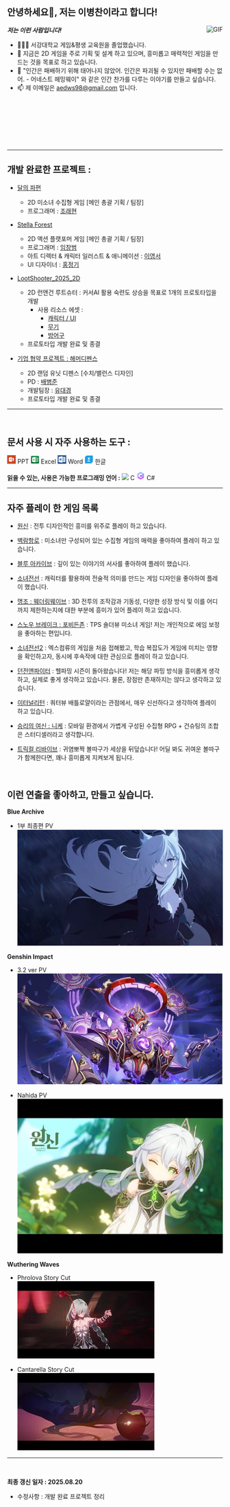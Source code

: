 <h2 title="hehehe"> 안녕하세요👋, 저는 이병찬이라고 합니다!</h2>
 
  <img align="right" alt="GIF" src="https://media.giphy.com/media/LmNwrBhejkK9EFP504/giphy.gif" />


***저는 이런 사람입니다!***

- 👨🏽‍💻 서강대학교 게임&평생 교육원을 졸업했습니다.
- 🌱 지금은 2D 게임을 주로 기획 및 설계 하고 있으며, 흥미롭고 매력적인 게임을 만드는 것을 목표로 하고 있습니다.
- 💬 "인간은 패배하기 위해 태어나지 않았어. 인간은 파괴될 수 있지만 패배할 수는 없어. - 어네스트 헤밍웨이" 와 같은 인간 찬가를 다루는 이야기를 만들고 싶습니다.
- 📫 제 이메일은 [aedws98@gmail.com](mailto:aedws98@gmail.com) 입니다.
<br>
<br>
<br>
<br>
<br>
<br>

-----

## **개발 완료한 프로젝트 :**

- [달의 파편](https://drive.google.com/file/d/1_F57CeFbwKo_CsG3QpBL20tzLBatSu4G/view?usp=sharing)
  - 2D 미소녀 수집형 게임 [메인 총괄 기획 / 팀장]
  - 프로그래머 : [조래현](https://github.com/project-narh) <br>

- [Stella Forest](https://drive.google.com/file/d/17hvFrx4CyN_hIBPPRNo11NH3e97FaOR9/view?usp=drive_link)
  - 2D 액션 플랫포머 게임 [메인 총괄 기획 / 팀장]
  - 프로그래머 : [임창범](https://github.com/ckdqja581592)  
  - 아트 디렉터 & 캐릭터 일러스트 & 애니메이션 : [이영서](https://x.com/Takashi__0710?t=0UlmOuHtDp466KzLUVoijA&s=09)
  - UI 디자이너 : [홍정기](https://www.pixiv.net/users/22775264) <br>

- [LootShooter_2025_2D](https://github.com/aedws/LootShooter_2025_2D)
  - 2D 런앤건 루트슈터 : 커서AI 활용 숙련도 상승을 목표로 1개의 프로토타입을 개발
    - 사용 리소스 에셋 :
      - [캐릭터 / UI](https://assetstore.unity.com/packages/2d/undead-survivor-assets-pack-238068)
      - [무기](https://assetstore.unity.com/packages/2d/2d-kit-firearms-weapon-237593)
      - [방어구](https://assetstore.unity.com/packages/2d/gui/icons/110-free-armor-and-jewelry-icons-243902)
  - 프로토타입 개발 완료 및 종결

- [기업 협약 프로젝트 : 해머디펜스]()
  - 2D 랜덤 유닛 디펜스 [수치/밸런스 디자인]
  - PD : [배병준](jaemgoda@gmail.com)
  - 개발팀장 : [유대경](https://github.com/kere0)
  - 프로토타입 개발 완료 및 종결

-----
<br>

## **문서 사용 시 자주 사용하는 도구 :** 

<img src="icon/PowerPoint.png" width="20"> PPT <img src="icon/excel.png" width="20"> Excel
<img src="icon/Word.png" width="20"> Word
<img src="icon/hanword.png" width="20"> 한글

**읽을 수 있는, 사용은 가능한 프로그래밍 언어 :**   <img src="https://img.icons8.com/nolan/96/c.png" width="20"> C
 <img src="icon/csharp.png" width="20"> C# <br>


-----
## **자주 플레이 한 게임 목록** 

  - [원신](https://genshin.hoyoverse.com/ko/home) :
  전투 디자인적인 흥미를 위주로 플레이 하고 있습니다.

  - [벽람항로](https://azurlane.xdg.com/) : 미소녀만 구성되어 있는 수집형 게임의 매력을 좋아하여 플레이 하고 있습니다.

  - [블루 아카이브](https://www.nexongames.co.kr/game/blue_archive.php) : 깊이 있는 이야기의 서사를 좋아하여 플레이 했습니다.

  - [소녀전선](https://www.girlsfrontline.co.kr/) : 캐릭터를 활용하여 전술적 의미를 만드는 게임 디자인을 좋아하여 플레이 했습니다.

  - [명조 : 웨더링웨이브](https://wutheringwaves.kurogames-ads.com/download/?lang=kr&page_id=U0xDwv6dod&&utm_source=pc_googleadwords_int&utm_campaign=search&campaignid=22654876749&adgroupid=183832602154&keyword=%EB%AA%85%EC%A1%B0&device=c&ad_id=757529604959&channel=g&gad_source=1&gad_campaignid=22654876749) : 3D 전투의 조작감과 기동성, 다양한 성장 방식 및 이를 어디까지 제한하는지에 대한 부분에 흥미가 있어 플레이 하고 있습니다.

  - [스노우 브레이크 : 포비든존](https://snowbreak.amazingseasun.com/#/kor?id=1) : TPS 숄더뷰 미소녀 게임! 저는 개인적으로 에임 보정을 좋아하는 편입니다.

  - [소녀전선2](https://gf2.haoplay.com/kr/pcweb/?fuid=ggkrsearch&gad_source=1&gad_campaignid=21822428789) : 엑스컴류의 게임을 처음 접해봤고, 학습 복잡도가 게임에 미치는 영향을 확인하고자, 동시에 후속작에 대한 관심으로 플레이 하고 있습니다.

  - [던전앤파이터](https://df.nexon.com/) : 헬파밍 시즌이 돌아왔습니다! 저는 해당 파밍 방식을 흥미롭게 생각하고, 실제로 좋게 생각하고 있습니다. 물론, 장점만 존재하지는 않다고 생각하고 있습니다.

  - [이터널리턴](https://playeternalreturn.com/main?hl=ko-KR) : 쿼터뷰 배틀로얄이라는 관점에서, 매우 신선하다고 생각하여 플레이 하고 있습니다.

  - [승리의 여신 : 니케](https://nikke-kr.com/) : 모바일 환경에서 가볍게 구성된 수집형 RPG + 건슈팅의 조합은 스터디셀러라고 생각합니다.

  - [트릭컬 리바이브](https://www.trickcal.com/) : 귀염뽀짝 볼따구가 세상을 뒤덮습니다! 어딜 봐도 귀여운 볼따구가 함께한다면, 꽤나 흥미롭게 지켜보게 됩니다.

<br>

## **이런 연출을 좋아하고, 만들고 싶습니다.**

**Blue Archive**  
- 1부 최종편 PV
[![icon/blue.png](icon/blue.png)](https://www.youtube.com/watch?v=kbnfrvrhv0M&ab_channel=%EB%B8%94%EB%A3%A8%EC%95%84%EC%B9%B4%EC%9D%B4%EB%B8%8C)  

**Genshin Impact**
- 3.2 ver PV  
[![icon/3.2pv.png](icon/3.2pv.png)](https://www.youtube.com/watch?app=desktop&v=4L5xmU_8Y5w&ab_channel=%EC%9B%90%EC%8B%A0)    

- Nahida PV  
[![icon/nahida_pv.jpg](icon/nahida_pv.jpg)](https://www.youtube.com/watch?app=desktop&v=PjjBCKzD9LE&ab_channel=%EC%9B%90%EC%8B%A0)  

**Wuthering Waves**

- Phrolova Story Cut <br>
[![icon/Phrolova_Story_Cut.webp](icon/Phrolova_Story_Cut.webp)](https://www.youtube.com/watch?v=L64F-vc8lkU)

- Cantarella Story Cut <br>
[![icon/Cantarella_Story_Cut.webp](icon/Cantarella_Story_Cut.webp)](https://www.youtube.com/watch?v=DetT8UDBkZs)


-----
<br>

**최종 갱신 일자 : 2025.08.20**
- 수정사항 : 개발 완료 프로젝트 정리